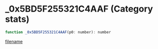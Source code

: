 # _0x5BD5F255321C4AAF (Category stats)

```js
function _0x5BD5F255321C4AAF(p0: number): number
```

[filename](_0x5BD5F255321C4AAF_m.md ':include')